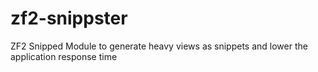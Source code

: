zf2-snippster
=============

ZF2 Snipped Module to generate heavy views as snippets and lower the application response time
